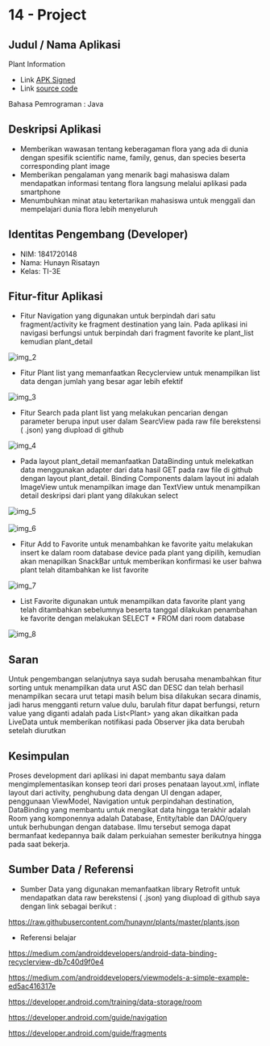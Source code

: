 # 14 - Project

## Judul / Nama Aplikasi

Plant Information

- Link [APK Signed](https://github.com/hunaynr/mobile-3e-18/tree/master/src/14_project/app/release/Plant.apk)
- Link [source code](https://github.com/hunaynr/mobile-3e-18/tree/master/src/14_project)

Bahasa Pemrograman : Java

## Deskripsi Aplikasi

- Memberikan wawasan tentang keberagaman flora yang ada di dunia dengan spesifik scientific name, family, genus, dan species beserta corresponding plant image
- Memberikan pengalaman yang menarik bagi mahasiswa dalam mendapatkan informasi tentang flora langsung melalui aplikasi pada smartphone
- Menumbuhkan minat atau ketertarikan mahasiswa untuk menggali dan mempelajari dunia flora lebih menyeluruh

## Identitas Pengembang (Developer)

- NIM: 1841720148
- Nama: Hunayn Risatayn
- Kelas: TI-3E

## Fitur-fitur Aplikasi

- Fitur Navigation yang digunakan untuk berpindah dari satu fragment/activity ke fragment destination yang lain. Pada aplikasi ini navigasi berfungsi untuk berpindah dari fragment favorite ke plant_list kemudian plant_detail<br>

![img_2](img/img_2.PNG)<br>

- Fitur Plant list yang memanfaatkan Recyclerview untuk menampilkan list data dengan jumlah yang besar agar lebih efektif<br>

![img_3](img/img_3.PNG)<br>

- Fitur Search pada plant list yang melakukan pencarian dengan parameter berupa input user dalam SearcView pada raw file berekstensi ( .json) yang diupload di github<br>

![img_4](img/img_4.PNG)<br>

- Pada layout plant_detail memanfaatkan DataBinding untuk melekatkan data menggunakan adapter dari data hasil GET pada raw file di github dengan layout plant_detail. Binding Components dalam layout ini adalah ImageView untuk menampilkan image dan TextView untuk menampilkan detail deskripsi dari plant yang dilakukan select<br>

![img_5](img/img_5.PNG)<br><br>
![img_6](img/img_6.PNG)<br>

- Fitur Add to Favorite untuk menambahkan ke favorite yaitu melakukan insert ke dalam room database device pada plant yang dipilih, kemudian akan menapilkan SnackBar untuk memberikan konfirmasi ke user bahwa plant telah ditambahkan ke list favorite<br>

![img_7](img/img_7.PNG)<br>

- List Favorite digunakan untuk menampilkan data favorite plant yang telah ditambahkan sebelumnya beserta tanggal dilakukan penambahan ke favorite dengan melakukan SELECT * FROM dari room database

![img_8](img/img_8.PNG)<br>

## Saran

Untuk pengembangan selanjutnya saya sudah berusaha menambahkan fitur sorting untuk menampilkan data urut ASC dan DESC dan telah berhasil menampilkan secara urut tetapi masih belum bisa dilakukan secara dinamis, jadi harus mengganti return value dulu, barulah fitur dapat berfungsi, return value yang diganti adalah pada List\<Plant\> yang akan dikaitkan pada LiveData untuk memberikan notifikasi pada Observer jika data berubah setelah diurutkan<br>

## Kesimpulan

Proses development dari aplikasi ini dapat membantu saya dalam mengimplementasikan konsep teori dari proses penataan layout.xml, inflate layout dari activity, penghubung data dengan UI dengan adaper, penggunaan ViewModel, Navigation untuk perpindahan destination, DataBinding yang membantu untuk mengikat data hingga terakhir adalah Room yang komponennya adalah Database, Entity/table dan DAO/query untuk berhubungan dengan database. Ilmu tersebut semoga dapat bermanfaat kedepannya baik dalam perkuiahan semester berikutnya hingga pada saat bekerja.<br>

## Sumber Data / Referensi 

- Sumber Data yang digunakan memanfaatkan library Retrofit untuk mendapatkan data raw berekstensi ( .json) yang diupload di github saya dengan link sebagai berikut :<br>

https://raw.githubusercontent.com/hunaynr/plants/master/plants.json

- Referensi belajar

https://medium.com/androiddevelopers/android-data-binding-recyclerview-db7c40d9f0e4 <br>

https://medium.com/androiddevelopers/viewmodels-a-simple-example-ed5ac416317e <br>

https://developer.android.com/training/data-storage/room <br>

https://developer.android.com/guide/navigation <br>

https://developer.android.com/guide/fragments <br>